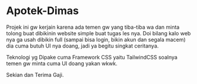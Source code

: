 # Apotek-Dimas

Projek ini gw kerjain karena ada temen gw yang tiba-tiba wa dan minta tolong buat dibikinin website simple buat tugas les nya.
Doi bilang kalo web nya ga usah dibikin full (sampai bisa login, bikin akun dan segala macem) dia cuma butuh UI nya doang, jadi ya begitu singkat ceritanya.

Teknologi yg Dipake cuma Framework CSS yaitu TailwindCSS soalnya temen gw minta cuma UI doang yakan wkwk.

Sekian dan Terima Gaji.
